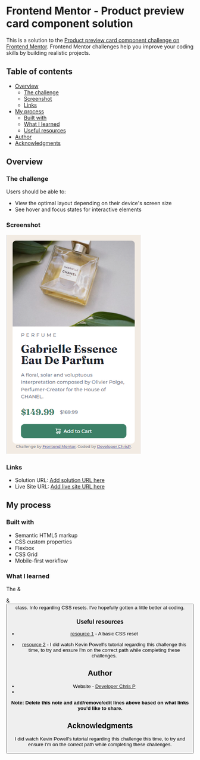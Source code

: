 # Frontend Mentor - Product preview card component solution

This is a solution to the [Product preview card component challenge on Frontend Mentor](https://www.frontendmentor.io/challenges/product-preview-card-component-GO7UmttRfa). Frontend Mentor challenges help you improve your coding skills by building realistic projects. 

## Table of contents

- [Overview](#overview)
  - [The challenge](#the-challenge)
  - [Screenshot](#screenshot)
  - [Links](#links)
- [My process](#my-process)
  - [Built with](#built-with)
  - [What I learned](#what-i-learned)
  - [Useful resources](#useful-resources)
- [Author](#author)
- [Acknowledgments](#acknowledgments)



## Overview

### The challenge

Users should be able to:

- View the optimal layout depending on their device's screen size
- See hover and focus states for interactive elements

### Screenshot

![Mobile view](image.png)

### Links

- Solution URL: [Add solution URL here](https://github.com/DeveloperChrisP/product-preview)
- Live Site URL: [Add live site URL here](https://developerchrisp.github.io/product-preview/)

## My process

### Built with

- Semantic HTML5 markup
- CSS custom properties
- Flexbox
- CSS Grid
- Mobile-first workflow


### What I learned

The <picture> & <article> & <button> class. Info regarding CSS resets. I've hopefully gotten a little better at coding.


### Useful resources

- [resource 1](https://www.joshwcomeau.com/css/custom-css-reset/) - A basic CSS reset

- [resource 2](https://www.youtube.com/watch?v=B2WL6KkqhLQ) - I did watch Kevin Powell's tutorial regarding this challenge this time, to try and ensure I'm on the correct path while completing these challenges. 


## Author

- Website - [Developer Chris P](https://developerchrisp.github.io/portfolio)
- 

**Note: Delete this note and add/remove/edit lines above based on what links you'd like to share.**

## Acknowledgments

I did watch Kevin Powell's tutorial regarding this challenge this time, to try and ensure I'm on the correct path while completing these challenges. 
